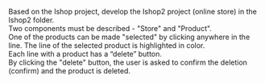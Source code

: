 Based on the Ishop project, develop the Ishop2 project (online store) in the Ishop2 folder.</br>
Two components must be described - "Store" and "Product".</br>
One of the products can be made "selected" by clicking anywhere in the line. The line of the selected product is highlighted in color.</br>
Each line with a product has a “delete” button.</br>
By clicking the "delete" button, the user is asked to confirm the deletion (confirm) and the product is deleted.</br>
